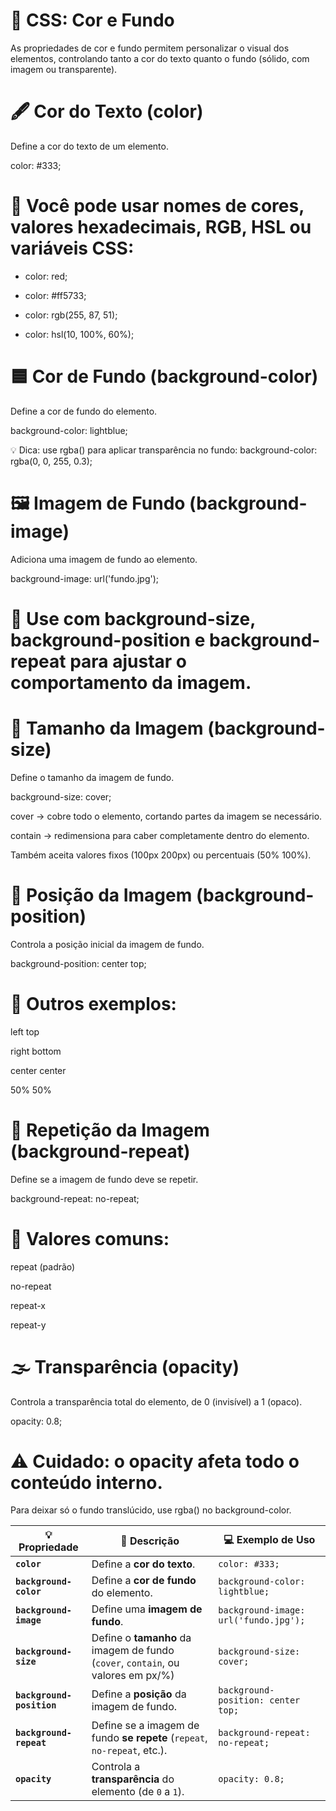 # 🎨 CSS: Cor e Fundo

As propriedades de cor e fundo permitem personalizar o visual dos elementos, controlando tanto a cor do texto quanto o fundo (sólido, com imagem ou transparente).

# 🖋️ Cor do Texto (color)

Define a cor do texto de um elemento.

color: #333;


# 🎨 Você pode usar nomes de cores, valores hexadecimais, RGB, HSL ou variáveis CSS:

- color: red;

- color: #ff5733;

- color: rgb(255, 87, 51);

- color: hsl(10, 100%, 60%);

# 🟦 Cor de Fundo (background-color)

Define a cor de fundo do elemento.

background-color: lightblue;

💡 Dica: use rgba() para aplicar transparência no fundo:
background-color: rgba(0, 0, 255, 0.3);

# 🖼️ Imagem de Fundo (background-image)

Adiciona uma imagem de fundo ao elemento.

background-image: url('fundo.jpg');

# 🧠 Use com background-size, background-position e background-repeat para ajustar o comportamento da imagem.

# 📏 Tamanho da Imagem (background-size)

Define o tamanho da imagem de fundo.

background-size: cover;


cover → cobre todo o elemento, cortando partes da imagem se necessário.

contain → redimensiona para caber completamente dentro do elemento.

Também aceita valores fixos (100px 200px) ou percentuais (50% 100%).

# 🎯 Posição da Imagem (background-position)

Controla a posição inicial da imagem de fundo.

background-position: center top;


# 📌 Outros exemplos:

left top

right bottom

center center

50% 50%

# 🔁 Repetição da Imagem (background-repeat)

Define se a imagem de fundo deve se repetir.

background-repeat: no-repeat;


# 🔄 Valores comuns:

repeat (padrão)

no-repeat

repeat-x

repeat-y

# 🌫️ Transparência (opacity)

Controla a transparência total do elemento, de 0 (invisível) a 1 (opaco).

opacity: 0.8;

# ⚠️ Cuidado: o opacity afeta todo o conteúdo interno.
Para deixar só o fundo translúcido, use rgba() no background-color.

| 💡 **Propriedade**        | 📝 **Descrição**                                                                 | 💻 **Exemplo de Uso**                 |
| ------------------------- | -------------------------------------------------------------------------------- | ------------------------------------- |
| **`color`**               | Define a **cor do texto**.                                                       | `color: #333;`                        |
| **`background-color`**    | Define a **cor de fundo** do elemento.                                           | `background-color: lightblue;`        |
| **`background-image`**    | Define uma **imagem de fundo**.                                                  | `background-image: url('fundo.jpg');` |
| **`background-size`**     | Define o **tamanho** da imagem de fundo (`cover`, `contain`, ou valores em px/%) | `background-size: cover;`             |
| **`background-position`** | Define a **posição** da imagem de fundo.                                         | `background-position: center top;`    |
| **`background-repeat`**   | Define se a imagem de fundo **se repete** (`repeat`, `no-repeat`, etc.).         | `background-repeat: no-repeat;`       |
| **`opacity`**             | Controla a **transparência** do elemento (de `0` a `1`).                         | `opacity: 0.8;`                       |

